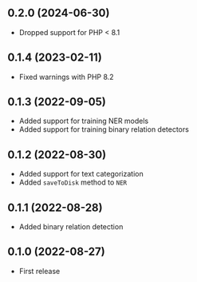 ## 0.2.0 (2024-06-30)

- Dropped support for PHP < 8.1

## 0.1.4 (2023-02-11)

- Fixed warnings with PHP 8.2

## 0.1.3 (2022-09-05)

- Added support for training NER models
- Added support for training binary relation detectors

## 0.1.2 (2022-08-30)

- Added support for text categorization
- Added `saveToDisk` method to `NER`

## 0.1.1 (2022-08-28)

- Added binary relation detection

## 0.1.0 (2022-08-27)

- First release
